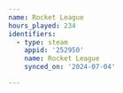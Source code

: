 ```yaml
---
name: Rocket League
hours_played: 234
identifiers:
  - type: steam
    appid: '252950'
    name: Rocket League
    synced_on: '2024-07-04'

---
```

